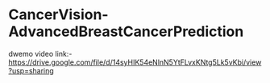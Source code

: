 # CancerVision-AdvancedBreastCancerPrediction

dwemo video link:-  https://drive.google.com/file/d/14syHIK54eNlnN5YtFLvxKNtg5Lk5vKbi/view?usp=sharing
